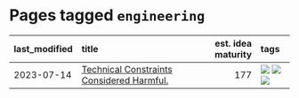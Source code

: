# Pages tagged `engineering`

|last_modified|title|est. idea maturity|tags
|:---|:---|---:|:---|
|2023-07-14|[Technical Constraints Considered Harmful.](../constraints_considered_hazardous.md)|177|[![](https://img.shields.io/badge/tag-best_practices-83cbca)](../tags/best_practices.md) [![](https://img.shields.io/badge/tag-engineering-e33481)](../tags/engineering.md) [![](https://img.shields.io/badge/tag-publication-d548d8)](../tags/publication.md)|